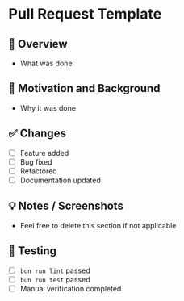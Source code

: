 # Pull Request Template

## 📝 Overview

- What was done

## 🧐 Motivation and Background

- Why it was done

## ✅ Changes

- [ ] Feature added
- [ ] Bug fixed
- [ ] Refactored
- [ ] Documentation updated

## 💡 Notes / Screenshots

- Feel free to delete this section if not applicable

## 🔄 Testing

- [ ] `bun run lint` passed
- [ ] `bun run test` passed
- [ ] Manual verification completed
